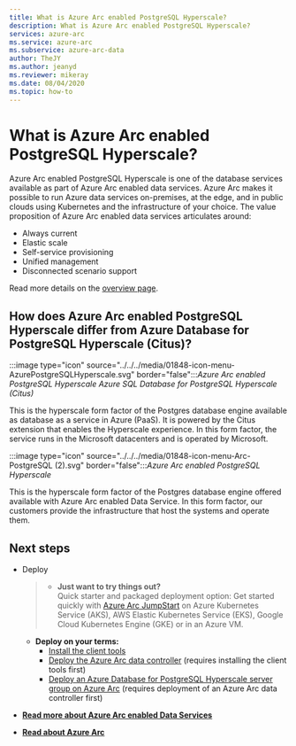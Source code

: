 ```yaml
--- 
title: What is Azure Arc enabled PostgreSQL Hyperscale?
description: What is Azure Arc enabled PostgreSQL Hyperscale?
services: azure-arc
ms.service: azure-arc
ms.subservice: azure-arc-data
author: TheJY
ms.author: jeanyd
ms.reviewer: mikeray
ms.date: 08/04/2020
ms.topic: how-to
---
```


# What is Azure Arc enabled PostgreSQL Hyperscale?

Azure Arc enabled PostgreSQL Hyperscale is one of the database services available as part of Azure Arc enabled data services. Azure Arc makes it possible to run Azure data services on-premises, at the edge, and in public clouds using Kubernetes and the infrastructure of your choice. The value proposition of Azure Arc enabled data services articulates around:
- Always current
- Elastic scale
- Self-service provisioning
- Unified management
- Disconnected scenario support

Read more details on the [overview page](overview.md).

## How does Azure Arc enabled PostgreSQL Hyperscale differ from Azure Database for PostgreSQL Hyperscale (Citus)?

:::image type="icon" source="../../../media/01848-icon-menu-AzurePostgreSQLHyperscale.svg" border="false":::_Azure Arc enabled PostgreSQL Hyperscale_
_Azure SQL Database for PostgreSQL Hyperscale (Citus)_

This is the hyperscale form factor of the Postgres database engine available as database as a service in Azure (PaaS). It is powered by the Citus extension that enables the Hyperscale experience. In this form factor, the service runs in the Microsoft datacenters and is operated by Microsoft.

:::image type="icon" source="../../../media/01848-icon-menu-Arc-PostgreSQL  (2).svg" border="false":::_Azure Arc enabled PostgreSQL Hyperscale_

This is the hyperscale form factor of the Postgres database engine offered available with Azure Arc enabled Data Service. In this form factor, our customers provide the infrastructure that host the systems and operate them.

## Next steps
- Deploy
   >- **Just want to try things out?**  
   > Quick starter and packaged deployment option: Get started quickly with [Azure Arc JumpStart](https://github.com/microsoft/azure_arc#azure-arc-enabled-data-services) on Azure Kubernetes Service (AKS), AWS Elastic Kubernetes Service (EKS), Google Cloud Kubernetes Engine (GKE) or in an Azure VM.

   - **Deploy on your terms:**
      - [Install the client tools](install-client-tools.md)
      - [Deploy the Azure Arc data controller](create-data-controller.md) (requires installing the client tools first)
      - [Deploy an Azure Database for PostgreSQL Hyperscale server group on Azure Arc](create-postgresql-hyperscale-server-group.md) (requires deployment of an Azure Arc data controller first)
- [**Read more about Azure Arc enabled Data Services**](https://azure.microsoft.com/services/azure-arc/hybrid-data-services)
- [**Read about Azure Arc**](https://http://aka.ms/azurearc)
